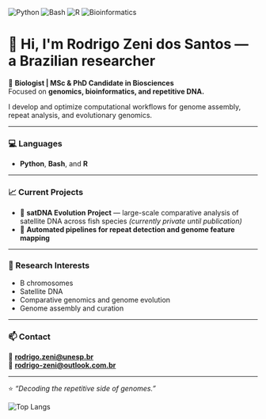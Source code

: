 ![Python](https://img.shields.io/badge/Python-3.11-blue?logo=python)
![Bash](https://img.shields.io/badge/Bash-shell-black?logo=gnu-bash)
![R](https://img.shields.io/badge/R-Programming-lightblue?logo=r)
![Bioinformatics](https://img.shields.io/badge/Field-Bioinformatics-green)


# 👋 Hi, I'm Rodrigo Zeni dos Santos — a Brazilian researcher

🔬 **Biologist | MSc & PhD Candidate in Biosciences**  
Focused on **genomics, bioinformatics, and repetitive DNA.**  

I develop and optimize computational workflows for genome assembly, repeat analysis, and evolutionary genomics.

---

### 💻 Languages
- **Python**, **Bash**, and **R**

---

### 📈 Current Projects
- 🧩 **satDNA Evolution Project** — large-scale comparative analysis of satellite DNA across fish species *(currently private until publication)*  
- 🧠 **Automated pipelines for repeat detection and genome feature mapping**

---

### 🧪 Research Interests
- B chromosomes  
- Satellite DNA  
- Comparative genomics and genome evolution  
- Genome assembly and curation  

---

### 📫 Contact
📧 **rodrigo.zeni@unesp.br**  
📧 **rodrigo-zeni@outlook.com.br**

---

⭐ *“Decoding the repetitive side of genomes.”*




![Top Langs](https://github-readme-stats.vercel.app/api/top-langs/?username=zenirodrigo&layout=compact&theme=transparent)
